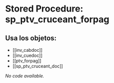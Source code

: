 # Stored Procedure: sp_ptv_cruceant_forpag

## Usa los objetos:
- [[inv_cabdoc]]
- [[inv_cuedoc]]
- [[ptv_forpag]]
- [[sp_ptv_cruceant_doc]]

*No code available.*
